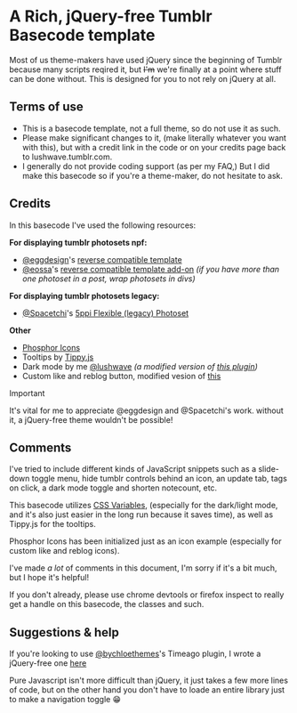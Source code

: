 # A Rich, jQuery-free Tumblr Basecode template
Most of us theme-makers have used jQuery since the beginning of Tumblr because many scripts reqired it, but ~~I'm~~ we're finally at a point where stuff can be done without. This is designed for you to not rely on jQuery at all.

## Terms of use
+   This is a basecode template, not a full theme, so do not use it as such.
+   Please make significant changes to it, (make literally whatever you want with this), but with a credit link in the code or on your credits page back to lushwave.tumblr.com.
+   I generally do not provide coding support (as per my FAQ,) But I did make this basecode so if you're a theme-maker, do not hesitate to ask.

## Credits
In this basecode I've used the following resources:

**For displaying tumblr photosets npf:**
+ [@eggdesign](https://egg.design)'s [reverse compatible template](https://github.com/cornetespoir/npf-theme-base/blob/main/reverse-compatible-template.html)
+ [@eossa](https://eossa.studio)'s [reverse compatible template add-on](https://codepen.io/juliasteiwer/pen/yLGvKjV) *(if you have more than one photoset in a post, wrap photosets in divs)*

**For displaying tumblr photosets legacy:**
+ [@Spacetchi](https://spacetchi.tumblr.com)'s [5ppi Flexible (legacy) Photoset](https://github.com/Spacetchi/tumblr-flexible-photoset/tree/master)

**Other**
+ [Phosphor Icons](https://phosphoricons.com)
+ Tooltips by [Tippy.js](https://atomiks.github.io/tippyjs)
+ Dark mode by me [@lushwave](https://lushwave.tumblr.com) *(a modified version of [this plugin](https://lushwave.tumblr.com/plugins/darkmode))*
+ Custom like and reblog button, modified vesion of [this](https://stackoverflow.com/questions/21708662/customise-tumblrs-new-like-button-iframe-likebutton/21715659#21715659)


> [!IMPORTANT]
> It's vital for me to appreciate @eggdesign and @Spacetchi's work. without it, a jQuery-free theme wouldn't be possible!

## Comments

I've tried to include different kinds of JavaScript snippets such as a slide-down toggle menu, hide tumblr controls behind an icon, an update tab, tags on click, a dark mode toggle and shorten notecount, etc.

This basecode utilizes [CSS Variables](https://www.w3schools.com/css/css3_variables.asp), (especially for the dark/light mode, and it's also just easier in the long run because it saves time), as well as Tippy.js for the tooltips.

Phosphor Icons has been initialized just as an icon example (especially for custom like and reblog icons).

I've made *a lot* of comments in this document, I'm sorry if it's a bit much, but I hope it's helpful!
      
If you don't already, please use chrome devtools or firefox inspect to really get a handle on this basecode, the classes and such.

## Suggestions & help
If you're looking to use [@bychloethemes](https://bychloethemes.tumblr.com/plugins/timeago)'s Timeago plugin, I wrote a jQuery-free one [here](https://github.com/flipsewtf/TimeAgo)

Pure Javascript isn't more difficult than jQuery, it just takes a few more lines of code, but on the other hand you don't have to loade an entire library just to make a navigation toggle 😁 
